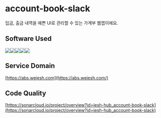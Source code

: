 # ****account-book-slack****

입금, 출금 내역을 예쁜 UI로 관리할 수 있는 가계부 웹앱이에요.


## Software Used

<img src="https://img.shields.io/badge/React-FFFFFF?style=for-the-badge&logo=React"><img src="https://img.shields.io/badge/Go-FFFFFF?style=for-the-badge&logo=Go"><img src="https://img.shields.io/badge/Mongo_DB-FFFFFF?style=for-the-badge&logo=MongoDB"><img src="https://img.shields.io/badge/aws-FFFFFF?style=for-the-badge&logo=amazonaws&logoColor=FF9900"><img src="https://img.shields.io/badge/github_actions-FFFFFF?style=for-the-badge&logo=githubactions">

## Service Domain

[https://abs.wejesh.com](https://abs.wejesh.com/)

## Code Quality

[https://sonarcloud.io/project/overview?id=jesh-hub_account-book-slack](https://sonarcloud.io/project/overview?id=jesh-hub_account-book-slack)
